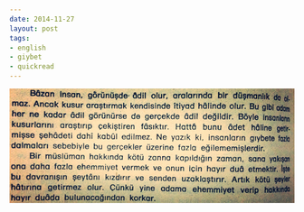```yaml
---
date: 2014-11-27
layout: post
tags:
- english
- giybet
- quickread
---
```


![](/images/tumblr_nfpr3rkqlf1u3gx2to1_1280.jpg)
